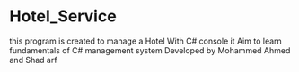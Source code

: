 # Hotel_Service
this program is created to manage a Hotel With C# console it Aim to learn fundamentals of C# management system Developed by Mohammed Ahmed and Shad arf 
